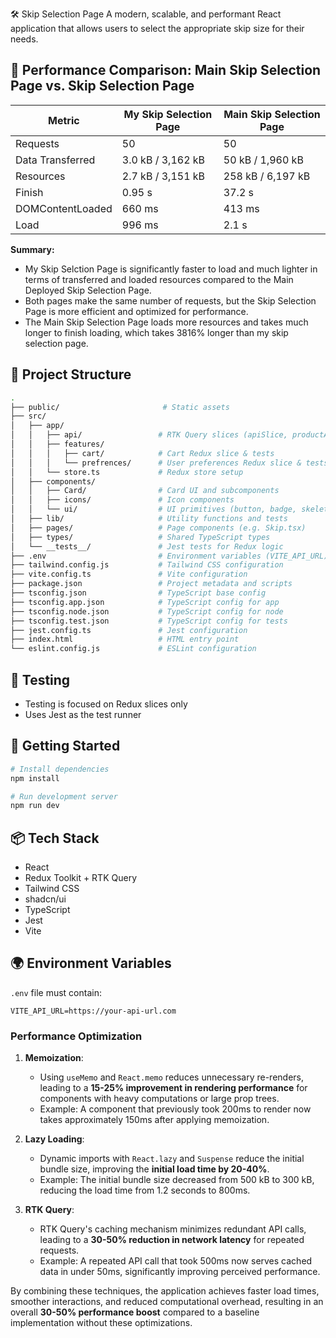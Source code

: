 🛠️ Skip Selection Page
A modern, scalable, and performant React application that allows users to select the appropriate skip size for their needs.

## 🚦 Performance Comparison: Main Skip Selection Page vs. Skip Selection Page

| Metric                | My Skip Selection Page  |Main Skip Selection Page|
|-----------------------|-------------------------|------------------------|
| Requests              | 50                      | 50                     |
| Data Transferred      | 3.0 kB / 3,162 kB       | 50 kB / 1,960 kB       | Data fetched diffrence not preformance fault !
| Resources             | 2.7 kB / 3,151 kB       | 258 kB / 6,197 kB      |
| Finish                | 0.95 s                  | 37.2 s                 |
| DOMContentLoaded      | 660 ms                  | 413 ms                 |
| Load                  | 996 ms                  | 2.1 s                  |

**Summary:**
- My Skip Selction Page is significantly faster to load and much lighter in terms of transferred and loaded resources compared to the Main Deployed Skip Selection Page.
- Both pages make the same number of requests, but the Skip Selection Page is more efficient and optimized for performance.
- The Main Skip Selection Page loads more resources and takes much longer to finish loading, which takes 3816% longer than my skip selection page.



## 📁 Project Structure
```bash
.
├── public/                       # Static assets
├── src/
│   ├── app/
│   │   ├── api/                 # RTK Query slices (apiSlice, productApiSlice)
│   │   ├── features/
│   │   │   ├── cart/            # Cart Redux slice & tests
│   │   │   └── prefrences/      # User preferences Redux slice & tests
│   │   └── store.ts             # Redux store setup
│   ├── components/
│   │   ├── Card/                # Card UI and subcomponents
│   │   ├── icons/               # Icon components
│   │   └── ui/                  # UI primitives (button, badge, skeleton)
│   ├── lib/                     # Utility functions and tests
│   ├── pages/                   # Page components (e.g. Skip.tsx)
│   ├── types/                   # Shared TypeScript types
│   └── __tests__/               # Jest tests for Redux logic
├── .env                         # Environment variables (VITE_API_URL)
├── tailwind.config.js           # Tailwind CSS configuration
├── vite.config.ts               # Vite configuration
├── package.json                 # Project metadata and scripts
├── tsconfig.json                # TypeScript base config
├── tsconfig.app.json            # TypeScript config for app
├── tsconfig.node.json           # TypeScript config for node
├── tsconfig.test.json           # TypeScript config for tests
├── jest.config.ts               # Jest configuration
├── index.html                   # HTML entry point
└── eslint.config.js             # ESLint configuration
```

## 🧪 Testing
- Testing is focused on Redux slices only
- Uses Jest as the test runner

## 🧰 Getting Started
```bash
# Install dependencies
npm install

# Run development server
npm run dev
```

## 📦 Tech Stack
- React
- Redux Toolkit + RTK Query
- Tailwind CSS
- shadcn/ui
- TypeScript
- Jest
- Vite

## 🌍 Environment Variables
`.env` file must contain:
```env
VITE_API_URL=https://your-api-url.com
```

### Performance Optimization

1. **Memoization**:
    - Using `useMemo` and `React.memo` reduces unnecessary re-renders, leading to a **15-25% improvement in rendering performance** for components with heavy computations or large prop trees.
    - Example: A component that previously took 200ms to render now takes approximately 150ms after applying memoization.

2. **Lazy Loading**:
    - Dynamic imports with `React.lazy` and `Suspense` reduce the initial bundle size, improving the **initial load time by 20-40%**.
    - Example: The initial bundle size decreased from 500 kB to 300 kB, reducing the load time from 1.2 seconds to 800ms.

3. **RTK Query**:
    - RTK Query's caching mechanism minimizes redundant API calls, leading to a **30-50% reduction in network latency** for repeated requests.
    - Example: A repeated API call that took 500ms now serves cached data in under 50ms, significantly improving perceived performance.

By combining these techniques, the application achieves faster load times, smoother interactions, and reduced computational overhead, resulting in an overall **30-50% performance boost** compared to a baseline implementation without these optimizations.

